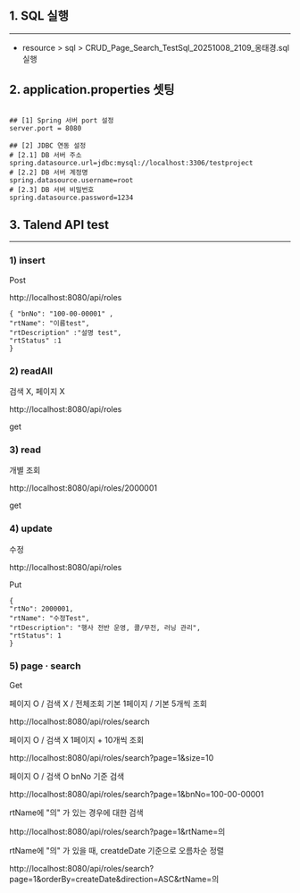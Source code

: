##  1. SQL 실행
---
- resource > sql > CRUD_Page_Search_TestSql_20251008_2109_옹태경.sql 실행

## 2. application.properties 셋팅

``` properties

## [1] Spring 서버 port 설정  
server.port = 8080  
  
## [2] JDBC 연동 설정  
# [2.1] DB 서버 주소  
spring.datasource.url=jdbc:mysql://localhost:3306/testproject  
# [2.2] DB 서버 계정명  
spring.datasource.username=root  
# [2.3] DB 서버 비밀번호  
spring.datasource.password=1234  

```

## 3. Talend API test
---

### 1) insert

Post

http://localhost:8080/api/roles

```
{ "bnNo": "100-00-00001" ,
"rtName": "이름test",
"rtDescription" :"설명 test",
"rtStatus" :1
}

```
### 2) readAll

검색 X, 페이지 X

http://localhost:8080/api/roles

get

### 3) read

개별 조회

http://localhost:8080/api/roles/2000001

get

### 4) update

수정

http://localhost:8080/api/roles

Put
```
{
"rtNo": 2000001,
"rtName": "수정Test",
"rtDescription": "행사 전반 운영, 콜/무전, 러닝 관리",
"rtStatus": 1
}
```

### 5) page · search 

Get

페이지 O / 검색 X / 전체조회
기본 1페이지 / 기본 5개씩 조회

http://localhost:8080/api/roles/search


페이지 O / 검색 X
1페이지 + 10개씩 조회

http://localhost:8080/api/roles/search?page=1&size=10

페이지 O / 검색 O
bnNo 기준 검색

http://localhost:8080/api/roles/search?page=1&bnNo=100-00-00001

rtName에 "의" 가 있는 경우에 대한 검색

http://localhost:8080/api/roles/search?page=1&rtName=의

rtName에 "의" 가 있을 때, creatdeDate 기준으로 오름차순 정렬

http://localhost:8080/api/roles/search?page=1&orderBy=createDate&direction=ASC&rtName=의